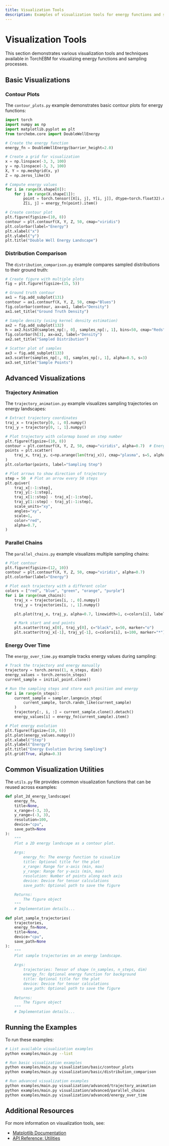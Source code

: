 ```yaml
---
title: Visualization Tools
description: Examples of visualization tools for energy functions and sampling
---
```


# Visualization Tools

This section demonstrates various visualization tools and techniques available in TorchEBM for visualizing energy functions and sampling processes.

## Basic Visualizations

### Contour Plots

The `contour_plots.py` example demonstrates basic contour plots for energy functions:

```python
import torch
import numpy as np
import matplotlib.pyplot as plt
from torchebm.core import DoubleWellEnergy

# Create the energy function
energy_fn = DoubleWellEnergy(barrier_height=2.0)

# Create a grid for visualization
x = np.linspace(-3, 3, 100)
y = np.linspace(-3, 3, 100)
X, Y = np.meshgrid(x, y)
Z = np.zeros_like(X)

# Compute energy values
for i in range(X.shape[0]):
    for j in range(X.shape[1]):
        point = torch.tensor([X[i, j], Y[i, j]], dtype=torch.float32).unsqueeze(0)
        Z[i, j] = energy_fn(point).item()

# Create contour plot
plt.figure(figsize=(10, 8))
contour = plt.contourf(X, Y, Z, 50, cmap="viridis")
plt.colorbar(label="Energy")
plt.xlabel("x")
plt.ylabel("y")
plt.title("Double Well Energy Landscape")
```

### Distribution Comparison

The `distribution_comparison.py` example compares sampled distributions to their ground truth:

```python
# Create figure with multiple plots
fig = plt.figure(figsize=(15, 5))

# Ground truth contour
ax1 = fig.add_subplot(131)
contour = ax1.contourf(X, Y, Z, 50, cmap="Blues")
fig.colorbar(contour, ax=ax1, label="Density")
ax1.set_title("Ground Truth Density")

# Sample density (using kernel density estimation)
ax2 = fig.add_subplot(132)
h = ax2.hist2d(samples_np[:, 0], samples_np[:, 1], bins=50, cmap="Reds", density=True)
fig.colorbar(h[3], ax=ax2, label="Density")
ax2.set_title("Sampled Distribution")

# Scatter plot of samples
ax3 = fig.add_subplot(133)
ax3.scatter(samples_np[:, 0], samples_np[:, 1], alpha=0.5, s=3)
ax3.set_title("Sample Points")
```

## Advanced Visualizations

### Trajectory Animation

The `trajectory_animation.py` example visualizes sampling trajectories on energy landscapes:

```python
# Extract trajectory coordinates
traj_x = trajectory[0, :, 0].numpy()
traj_y = trajectory[0, :, 1].numpy()

# Plot trajectory with colormap based on step number
plt.figure(figsize=(10, 8))
contour = plt.contourf(X, Y, Z, 50, cmap="viridis", alpha=0.7)  # Energy landscape
points = plt.scatter(
    traj_x, traj_y, c=np.arange(len(traj_x)), cmap="plasma", s=5, alpha=0.7
)
plt.colorbar(points, label="Sampling Step")

# Plot arrows to show direction of trajectory
step = 50  # Plot an arrow every 50 steps
plt.quiver(
    traj_x[:-1:step],
    traj_y[:-1:step],
    traj_x[1::step] - traj_x[:-1:step],
    traj_y[1::step] - traj_y[:-1:step],
    scale_units="xy",
    angles="xy",
    scale=1,
    color="red",
    alpha=0.7,
)
```

### Parallel Chains

The `parallel_chains.py` example visualizes multiple sampling chains:

```python
# Plot contour
plt.figure(figsize=(12, 10))
contour = plt.contourf(X, Y, Z, 50, cmap="viridis", alpha=0.7)
plt.colorbar(label="Energy")

# Plot each trajectory with a different color
colors = ["red", "blue", "green", "orange", "purple"]
for i in range(num_chains):
    traj_x = trajectories[i, :, 0].numpy()
    traj_y = trajectories[i, :, 1].numpy()

    plt.plot(traj_x, traj_y, alpha=0.7, linewidth=1, c=colors[i], label=f"Chain {i+1}")

    # Mark start and end points
    plt.scatter(traj_x[0], traj_y[0], c="black", s=50, marker="o")
    plt.scatter(traj_x[-1], traj_y[-1], c=colors[i], s=100, marker="*")
```

### Energy Over Time

The `energy_over_time.py` example tracks energy values during sampling:

```python
# Track the trajectory and energy manually
trajectory = torch.zeros((1, n_steps, dim))
energy_values = torch.zeros(n_steps)
current_sample = initial_point.clone()

# Run the sampling steps and store each position and energy
for i in range(n_steps):
    current_sample = sampler.langevin_step(
        current_sample, torch.randn_like(current_sample)
    )
    trajectory[:, i, :] = current_sample.clone().detach()
    energy_values[i] = energy_fn(current_sample).item()

# Plot energy evolution
plt.figure(figsize=(10, 6))
plt.plot(energy_values.numpy())
plt.xlabel("Step")
plt.ylabel("Energy")
plt.title("Energy Evolution During Sampling")
plt.grid(True, alpha=0.3)
```

## Common Visualization Utilities

The `utils.py` file provides common visualization functions that can be reused across examples:

```python
def plot_2d_energy_landscape(
    energy_fn, 
    title=None, 
    x_range=(-3, 3), 
    y_range=(-3, 3), 
    resolution=100,
    device="cpu",
    save_path=None
):
    """
    Plot a 2D energy landscape as a contour plot.
    
    Args:
        energy_fn: The energy function to visualize
        title: Optional title for the plot
        x_range: Range for x-axis (min, max)
        y_range: Range for y-axis (min, max)
        resolution: Number of points along each axis
        device: Device for tensor calculations
        save_path: Optional path to save the figure
    
    Returns:
        The figure object
    """
    # Implementation details...
    
def plot_sample_trajectories(
    trajectories, 
    energy_fn=None, 
    title=None,
    device="cpu",
    save_path=None
):
    """
    Plot sample trajectories on an energy landscape.
    
    Args:
        trajectories: Tensor of shape (n_samples, n_steps, dim)
        energy_fn: Optional energy function for background
        title: Optional title for the plot
        device: Device for tensor calculations
        save_path: Optional path to save the figure
    
    Returns:
        The figure object
    """
    # Implementation details...
```

## Running the Examples

To run these examples:

```bash
# List available visualization examples
python examples/main.py --list

# Run basic visualization examples
python examples/main.py visualization/basic/contour_plots
python examples/main.py visualization/basic/distribution_comparison

# Run advanced visualization examples
python examples/main.py visualization/advanced/trajectory_animation
python examples/main.py visualization/advanced/parallel_chains
python examples/main.py visualization/advanced/energy_over_time
```

## Additional Resources

For more information on visualization tools, see:

- [Matplotlib Documentation](https://matplotlib.org/)
- [API Reference: Utilities](../../api/utils/visualization.md) 